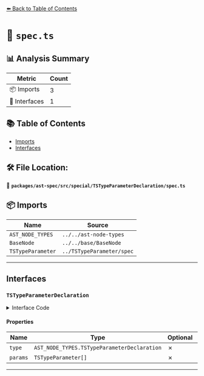 [⬅️ Back to Table of Contents](../../../../../index.md)

# 📄 `spec.ts`

## 📊 Analysis Summary

| Metric | Count |
|--------|-------|
| 📦 Imports | 3 |
| 📐 Interfaces | 1 |

## 📚 Table of Contents

- [Imports](#imports)
- [Interfaces](#interfaces)

## 🛠️ File Location:
📂 **`packages/ast-spec/src/special/TSTypeParameterDeclaration/spec.ts`**

## 📦 Imports

| Name | Source |
|------|--------|
| `AST_NODE_TYPES` | `../../ast-node-types` |
| `BaseNode` | `../../base/BaseNode` |
| `TSTypeParameter` | `../TSTypeParameter/spec` |


---

## Interfaces

### `TSTypeParameterDeclaration`

<details><summary>Interface Code</summary>

```ts
export interface TSTypeParameterDeclaration extends BaseNode {
  type: AST_NODE_TYPES.TSTypeParameterDeclaration;
  params: TSTypeParameter[];
}
```
</details>

#### Properties

| Name | Type | Optional | Description |
|------|------|----------|-------------|
| `type` | `AST_NODE_TYPES.TSTypeParameterDeclaration` | ✗ |  |
| `params` | `TSTypeParameter[]` | ✗ |  |


---